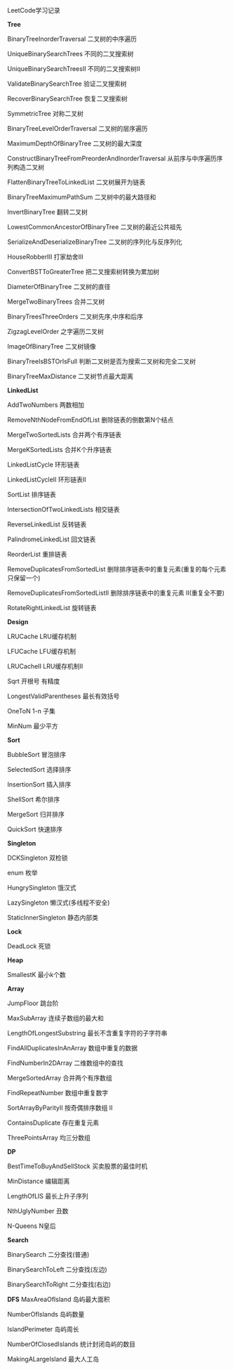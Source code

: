 LeetCode学习记录

**Tree**

BinaryTreeInorderTraversal  二叉树的中序遍历

UniqueBinarySearchTrees 不同的二叉搜索树

UniqueBinarySearchTreesII 不同的二叉搜索树II

ValidateBinarySearchTree  验证二叉搜索树

RecoverBinarySearchTree  恢复二叉搜索树

SymmetricTree  对称二叉树

BinaryTreeLevelOrderTraversal  二叉树的层序遍历

MaximumDepthOfBinaryTree  二叉树的最大深度

ConstructBinaryTreeFromPreorderAndInorderTraversal  从前序与中序遍历序列构造二叉树

FlattenBinaryTreeToLinkedList 二叉树展开为链表

BinaryTreeMaximumPathSum 二叉树中的最大路径和

InvertBinaryTree 翻转二叉树

LowestCommonAncestorOfBinaryTree 二叉树的最近公共祖先

SerializeAndDeserializeBinaryTree 二叉树的序列化与反序列化

HouseRobberIII 打家劫舍III

ConvertBSTToGreaterTree 把二叉搜索树转换为累加树

DiameterOfBinaryTree 二叉树的直径

MergeTwoBinaryTrees 合并二叉树

BinaryTreesThreeOrders 二叉树先序,中序和后序

ZigzagLevelOrder 之字遍历二叉树

ImageOfBinaryTree 二叉树镜像

BinaryTreeIsBSTOrIsFull   判断二叉树是否为搜索二叉树和完全二叉树

BinaryTreeMaxDistance 二叉树节点最大距离

**LinkedList**

AddTwoNumbers 两数相加

RemoveNthNodeFromEndOfList 删除链表的倒数第N个结点

MergeTwoSortedLists 合并两个有序链表

MergeKSortedLists 合并K个升序链表

LinkedListCycle 环形链表
    
LinkedListCycleII 环形链表II

SortList 排序链表

IntersectionOfTwoLinkedLists 相交链表

ReverseLinkedList 反转链表

PalindromeLinkedList 回文链表

ReorderList 重排链表

RemoveDuplicatesFromSortedList 删除排序链表中的重复元素(重复的每个元素只保留一个)

RemoveDuplicatesFromSortedListII 删除排序链表中的重复元素 II(重复全不要)

RotateRightLinkedList 旋转链表

**Design**

LRUCache LRU缓存机制

LFUCache LFU缓存机制

LRUCacheII LRU缓存机制II

Sqrt 开根号 有精度

LongestValidParentheses 最长有效括号

OneToN 1-n 子集

MinNum 最少平方

**Sort**

BubbleSort 冒泡排序

SelectedSort 选择排序

InsertionSort 插入排序

ShellSort 希尔排序

MergeSort 归并排序

QuickSort 快速排序

**Singleton**

DCKSingleton 双检锁

enum 枚举

HungrySingleton 饿汉式

LazySingleton 懒汉式(多线程不安全)

StaticInnerSingleton 静态内部类

**Lock**

DeadLock 死锁


**Heap**

SmallestK 最小k个数

**Array**

JumpFloor 跳台阶

MaxSubArray 连续子数组的最大和

LengthOfLongestSubstring  最长不含重复字符的子字符串

FindAllDuplicatesInAnArray 数组中重复的数据

FindNumberIn2DArray 二维数组中的查找

MergeSortedArray 合并两个有序数组

FindRepeatNumber 数组中重复数字

SortArrayByParityII 按奇偶排序数组 II

ContainsDuplicate 存在重复元素

ThreePointsArray 均三分数组

**DP**

BestTimeToBuyAndSellStock 买卖股票的最佳时机

MinDistance 编辑距离

LengthOfLIS 最长上升子序列

NthUglyNumber 丑数

N-Queens N皇后

**Search**

BinarySearch 二分查找(普通)

BinarySearchToLeft 二分查找(左边)

BinarySearchToRight 二分查找(右边)

**DFS**
MaxAreaOfIsland 岛屿最大面积

NumberOfIslands 岛屿数量

IslandPerimeter 岛屿周长

NumberOfClosedIslands 统计封闭岛屿的数目

MakingALargeIsland 最大人工岛